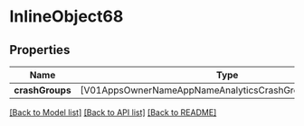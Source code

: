 # InlineObject68

## Properties
Name | Type | Description | Notes
------------ | ------------- | ------------- | -------------
**crashGroups** | [V01AppsOwnerNameAppNameAnalyticsCrashGroupsCrashGroups] |  | 

[[Back to Model list]](../README.md#documentation-for-models) [[Back to API list]](../README.md#documentation-for-api-endpoints) [[Back to README]](../README.md)


